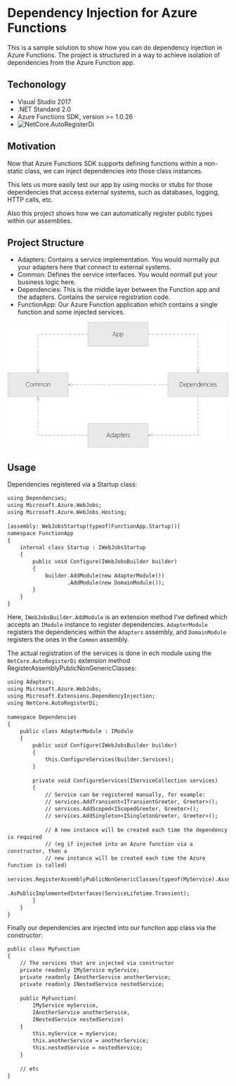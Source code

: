 # Dependency Injection for Azure Functions
This is a sample solution to show how you can do dependency injection in Azure Functions.  The project is structured in a way to achieve isolation of dependencies from the Azure Function app.

## Techonology
 - Visual Studio 2017
 - .NET Standard 2.0
 - Azure Functions SDK, version >= 1.0.26
 - ![NetCore.AutoRegisterDi](https://github.com/JonPSmith/NetCore.AutoRegisterDi)

## Motivation
Now that Azure Functions SDK supports defining functions within a non-static class, we can inject dependencies into those class instances.

This lets us more easily test our app by using mocks or stubs for those dependencies that access external systems, such as databases, logging, HTTP calls, etc.

Also this project shows how we can automatically register public types within our assemblies.

## Project Structure
 - Adapters: Contains a service implementation.  You would normally put your adapters here that connect to external systems.
 - Common: Defines the service interfaces.  You would normall put your business logic here.
 - Dependencies: This is the middle layer between the Function app and the adapters.  Contains the service registration code.
 - FunctionApp: Our Azure Function application which contains a single function and some injected services.

![image1](Images/DependencyDiagram.png)

## Usage

Dependencies registered via a Startup class:
```
using Dependencies;
using Microsoft.Azure.WebJobs;
using Microsoft.Azure.WebJobs.Hosting;

[assembly: WebJobsStartup(typeof(FunctionApp.Startup))]
namespace FunctionApp
{
    internal class Startup : IWebJobsStartup
    {
        public void Configure(IWebJobsBuilder builder)
        {
            builder.AddModule(new AdapterModule())
                   .AddModule(new DomainModule());
        }
    }
}
```

Here, `IWebJobsBuilder.AddModule` is an extension method I've defined which accepts an `IModule` instance to register dependencies.  `AdapterModule` registers the dependencies within the `Adapters` assembly, and `DomainModule` registers the ones in the `Common` assembly.

The actual registration of the services is done in ech module using the `NetCore.AutoRegisterDi` extension method RegisterAssemblyPublicNonGenericClasses:
```
using Adapters;
using Microsoft.Azure.WebJobs;
using Microsoft.Extensions.DependencyInjection;
using NetCore.AutoRegisterDi;

namespace Dependencies
{
    public class AdapterModule : IModule
    {
        public void Configure(IWebJobsBuilder builder)
        {
            this.ConfigureServices(builder.Services);
        }

        private void ConfigureServices(IServiceCollection services)
        {
            // Service can be registered manually, for example:
            // services.AddTransient<ITransientGreeter, Greeter>();
            // services.AddScoped<IScopedGreeter, Greeter>();
            // services.AddSingleton<ISingletonGreeter, Greeter>();

            // A new instance will be created each time the dependency is required
            // (eg if injected into an Azure function via a constructor, then a
            // new instance will be created each time the Azure function is called)
            services.RegisterAssemblyPublicNonGenericClasses(typeof(MyService).Assembly)
                .AsPublicImplementedInterfaces(ServiceLifetime.Transient);
        }
    }
}
```

Finally our dependencies are injected into our function app class via the constructor:
```
public class MyFunction
{
    // The services that are injected via constructor
    private readonly IMyService myService;
    private readonly IAnotherService anotherService;
    private readonly INestedService nestedService;

    public MyFunction(
        IMyService myService,
        IAnotherService anotherService,
        INestedService nestedService)
    {
        this.myService = myService;
        this.anotherService = anotherService;
        this.nestedService = nestedService;
    }
    
    // etc
}
```
